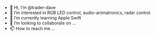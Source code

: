 - 👋 Hi, I’m @trader-dave
- 👀 I’m interested in RGB LED control, audio-animatronics, radar control
- 🌱 I’m currently learning Apple Swift
- 💞️ I’m looking to collaborate on ...
- 📫 How to reach me ...

<!---
trader-dave/trader-dave is a ✨ special ✨ repository because its `README.md` (this file) appears on your GitHub profile.
You can click the Preview link to take a look at your changes.
--->
